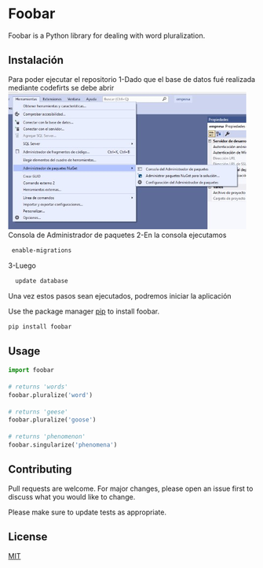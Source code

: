 # Foobar

Foobar is a Python library for dealing with word pluralization.

## Instalación

Para poder ejecutar el repositorio
1-Dado que el base de datos fué realizada mediante codefirts se debe abrir 
![alt text](https://github.com/andfe008/Departamentos/blob/main/Images/Open-Console.jpg?raw=true)
Consola de Administrador de paquetes
2-En la consola ejecutamos
```bash
 enable-migrations
```
3-Luego
```bash
  update database
```

Una vez estos pasos sean ejecutados, podremos iniciar la aplicación

Use the package manager [pip](https://pip.pypa.io/en/stable/) to install foobar.

```bash
pip install foobar
```

## Usage

```python
import foobar

# returns 'words'
foobar.pluralize('word')

# returns 'geese'
foobar.pluralize('goose')

# returns 'phenomenon'
foobar.singularize('phenomena')
```

## Contributing
Pull requests are welcome. For major changes, please open an issue first to discuss what you would like to change.

Please make sure to update tests as appropriate.

## License
[MIT](https://choosealicense.com/licenses/mit/)